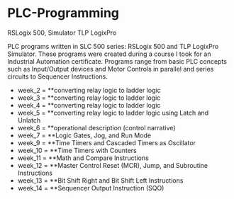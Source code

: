 # PLC-Programming
RSLogix 500, Simulator TLP LogixPro

PLC programs written in SLC 500 series: RSLogix 500 and TLP LogixPro Simulator. These programs were created during a course I took for an Industrial Automation certificate. Programs range from basic PLC concepts such as Input/Output devices and Motor Controls in parallel and series circuits to Sequencer Instructions.  

- week_2 = **converting relay logic to ladder logic
- week_3 = **converting relay logic to ladder logic
- week_4 = **converting relay logic to ladder logic
- week_5 = **converting relay logic to ladder logic using Latch and Unlatch
- week_6 = **operational description (control narrative)
- week_7 = **Logic Gates, Jog, and Run Mode
- week_9 = **Time Timers and Cascaded Timers as Oscillator
- week_10 = **Time Timers with Counters
- week_11 = **Math and Compare Instructions
- week_12 = **Master Control Reset (MCR), Jump, and Subroutine Instructions
- week_13 = **Bit Shift Right and Bit Shift Left Instructions
- week_14 = **Sequencer Output Instruction (SQO)


